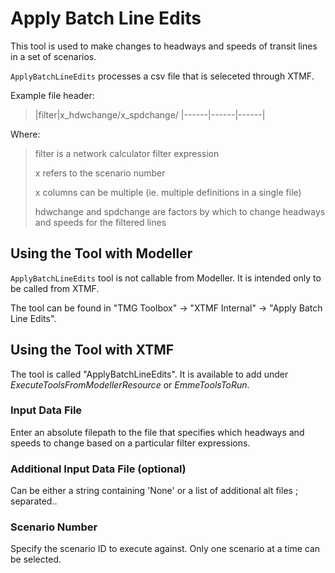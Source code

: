# **Apply Batch Line Edits**
This tool is used to make changes to headways and speeds of transit lines in a set of scenarios. 

`ApplyBatchLineEdits` processes a csv file that is seleceted through XTMF.

Example file header:
> |filter|x_hdwchange/x_spdchange/
> |------|------|------|

Where:
>filter is a network calculator filter expression
>
>x refers to the scenario number
>
>x columns can be multiple (ie. multiple definitions in a single file)
>
>hdwchange and spdchange are factors by which to change headways and speeds for the filtered lines


## **Using the Tool with Modeller**
`ApplyBatchLineEdits` tool is not callable from Modeller. It is intended only to be called from XTMF.

The tool can be found in "TMG Toolbox" -> "XTMF Internal" -> "Apply Batch Line Edits". 

## **Using the Tool with XTMF**
The tool is called "ApplyBatchLineEdits". It is available to add under *ExecuteToolsFromModellerResource* or *EmmeToolsToRun*.

### Input Data File
Enter an absolute filepath to the file that specifies which headways and speeds to change based on a particular filter expressions. 

### Additional Input Data File (optional)
Can be either a string containing 'None' or a list of additional alt files ; separated..

### Scenario Number
Specify the scenario ID to execute against. Only one scenario at a time can be selected.
